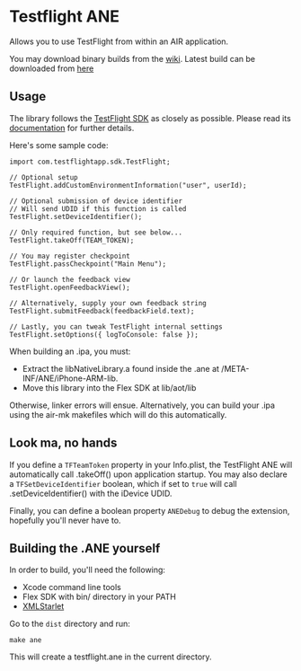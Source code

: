 Testflight ANE
==============
Allows you to use TestFlight from within an AIR application.

You may download binary builds from the [wiki](https://github.com/jlopez/ane-testflight/wiki). Latest build can be downloaded from [here](ane-testflight/wiki/testflight-1.0.ane)

Usage
-----
The library follows the [TestFlight SDK](https://testflightapp.com/sdk/)
as closely as possible. Please read its
[documentation](https://testflightapp.com/sdk/doc/1.0/) for further
details.

Here's some sample code:

    import com.testflightapp.sdk.TestFlight;

    // Optional setup
    TestFlight.addCustomEnvironmentInformation("user", userId);

    // Optional submission of device identifier
    // Will send UDID if this function is called
    TestFlight.setDeviceIdentifier();

    // Only required function, but see below...
    TestFlight.takeOff(TEAM_TOKEN);

    // You may register checkpoint
    TestFlight.passCheckpoint("Main Menu");

    // Or launch the feedback view
    TestFlight.openFeedbackView();

    // Alternatively, supply your own feedback string
    TestFlight.submitFeedback(feedbackField.text);

    // Lastly, you can tweak TestFlight internal settings
    TestFlight.setOptions({ logToConsole: false });

When building an .ipa, you must:

* Extract the libNativeLibrary.a found inside the .ane at
/META-INF/ANE/iPhone-ARM-lib.
* Move this library into the Flex SDK at lib/aot/lib

Otherwise, linker errors will ensue. Alternatively, you can build
your .ipa using the air-mk makefiles which will do this automatically.

Look ma, no hands
-----------------
If you define a `TFTeamToken` property in your Info.plist, the
TestFlight ANE will automatically call .takeOff() upon application
startup. You may also declare a `TFSetDeviceIdentifier` boolean,
which if set to `true` will call .setDeviceIdentifier() with
the iDevice UDID.

Finally, you can define a boolean property `ANEDebug` to debug
the extension, hopefully you'll never have to.

Building the .ANE yourself
--------------------------
In order to build, you'll need the following:

* Xcode command line tools
* Flex SDK with bin/ directory in your PATH
* [XMLStarlet](http://xmlstar.sourceforge.net)

Go to the `dist` directory and run:

    make ane

This will create a testflight.ane in the current directory.

